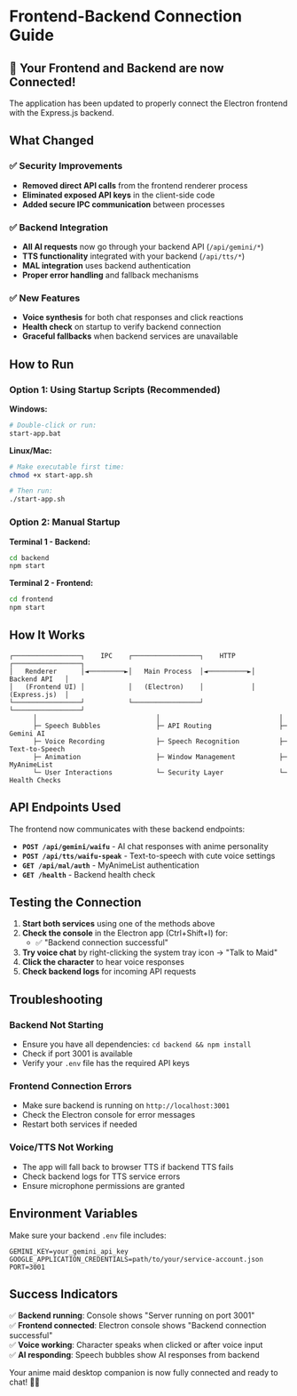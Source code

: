 # Frontend-Backend Connection Guide

## 🎉 Your Frontend and Backend are now Connected!

The application has been updated to properly connect the Electron frontend with the Express.js backend.

## What Changed

### ✅ Security Improvements
- **Removed direct API calls** from the frontend renderer process
- **Eliminated exposed API keys** in the client-side code
- **Added secure IPC communication** between processes

### ✅ Backend Integration
- **All AI requests** now go through your backend API (`/api/gemini/*`)
- **TTS functionality** integrated with your backend (`/api/tts/*`)
- **MAL integration** uses backend authentication
- **Proper error handling** and fallback mechanisms

### ✅ New Features
- **Voice synthesis** for both chat responses and click reactions
- **Health check** on startup to verify backend connection
- **Graceful fallbacks** when backend services are unavailable

## How to Run

### Option 1: Using Startup Scripts (Recommended)

**Windows:**
```bash
# Double-click or run:
start-app.bat
```

**Linux/Mac:**
```bash
# Make executable first time:
chmod +x start-app.sh

# Then run:
./start-app.sh
```

### Option 2: Manual Startup

**Terminal 1 - Backend:**
```bash
cd backend
npm start
```

**Terminal 2 - Frontend:**
```bash
cd frontend  
npm start
```

## How It Works

```
┌─────────────────┐    IPC    ┌─────────────────┐    HTTP    ┌─────────────────┐
│   Renderer      │◄─────────►│   Main Process  │◄──────────►│   Backend API   │
│   (Frontend UI) │           │   (Electron)    │            │   (Express.js)  │
└─────────────────┘           └─────────────────┘            └─────────────────┘
      │                              │                              │
      ├─ Speech Bubbles              ├─ API Routing                 ├─ Gemini AI
      ├─ Voice Recording             ├─ Speech Recognition          ├─ Text-to-Speech  
      ├─ Animation                   ├─ Window Management           ├─ MyAnimeList
      └─ User Interactions           └─ Security Layer              └─ Health Checks
```

## API Endpoints Used

The frontend now communicates with these backend endpoints:

- **`POST /api/gemini/waifu`** - AI chat responses with anime personality
- **`POST /api/tts/waifu-speak`** - Text-to-speech with cute voice settings
- **`GET /api/mal/auth`** - MyAnimeList authentication
- **`GET /health`** - Backend health check

## Testing the Connection

1. **Start both services** using one of the methods above
2. **Check the console** in the Electron app (Ctrl+Shift+I) for:
   - ✅ "Backend connection successful" 
3. **Try voice chat** by right-clicking the system tray icon → "Talk to Maid"
4. **Click the character** to hear voice responses
5. **Check backend logs** for incoming API requests

## Troubleshooting

### Backend Not Starting
- Ensure you have all dependencies: `cd backend && npm install`
- Check if port 3001 is available
- Verify your `.env` file has the required API keys

### Frontend Connection Errors  
- Make sure backend is running on `http://localhost:3001`
- Check the Electron console for error messages
- Restart both services if needed

### Voice/TTS Not Working
- The app will fall back to browser TTS if backend TTS fails
- Check backend logs for TTS service errors
- Ensure microphone permissions are granted

## Environment Variables

Make sure your backend `.env` file includes:
```env
GEMINI_KEY=your_gemini_api_key
GOOGLE_APPLICATION_CREDENTIALS=path/to/your/service-account.json
PORT=3001
```

## Success Indicators

✅ **Backend running**: Console shows "Server running on port 3001"  
✅ **Frontend connected**: Electron console shows "Backend connection successful"  
✅ **Voice working**: Character speaks when clicked or after voice input  
✅ **AI responding**: Speech bubbles show AI responses from backend  

Your anime maid desktop companion is now fully connected and ready to chat! 🎌✨ 